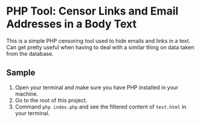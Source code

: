 # PHP Tool: Censor Links and Email Addresses in a Body Text

This is a simple PHP censoring tool used to hide emails and links in a text. Can get pretty useful when having to deal with a similar thing on data taken from the database.

## Sample

1. Open your terminal and make sure you have PHP installed in your machine.
2. Go to the root of this project.
3. Command `php index.php` and see the filtered content of `test.html` in your terminal.